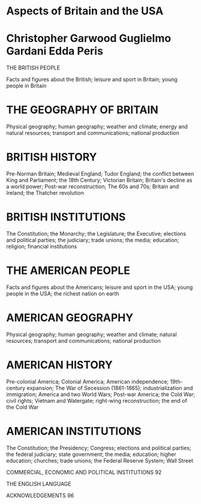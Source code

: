 # Aspects of Britain and the USA

# Christopher Garwood Guglielmo Gardani Edda Peris

THE BRITISH PEOPLE

Facts and figures about the British; leisure and sport in Britain; young people in Britain

# THE GEOGRAPHY OF BRITAIN

Physical geography; human geography; weather and climate; energy and natural resources; transport and communications; national production

# BRITISH HISTORY

Pre-Norman Britain; Medieval England; Tudor England; the conflict between King and Parliament; the 18th Century; Victorian Britain; Britain's decline as a world power; Post-war reconstruction; The 60s and 70s; Britain and Ireland; the Thatcher revolution

# BRITISH INSTITUTIONS

The Constitution; the Monarchy; the Legislature; the Executive; elections and political parties; the judiciary; trade unions; the media; education; religion; financial institutions

# THE AMERICAN PEOPLE

Facts and figures about the Americans; leisure and sport in the USA; young people in the USA; the richest nation on earth

# AMERICAN GEOGRAPHY

Physical geography; human geography; weather and climate; natural resources; transport and communications; national production

# AMERICAN HISTORY

Pre-colonial America; Colonial America; American independence; 19th-century expansion; The War of Secession (1861-1865); industrialization and immigration; America and two World Wars; Post-war America; the Cold War; civil rights; Vietnam and Watergate; right-wing reconstruction; the end of the Cold War

# AMERICAN INSTITUTIONS

The Constitution; the Presidency; Congress; elections and political parties; the federal judiciary; state government; the media; education; higher education; churches; trade unions; the Federal Reserve System; Wall Street

COMMERCIAL, ECONOMIC AND POLITICAL INSTITUTIONS 92

THE ENGLISH LANGUAGE

ACKNOWLEDGEMENTS 96